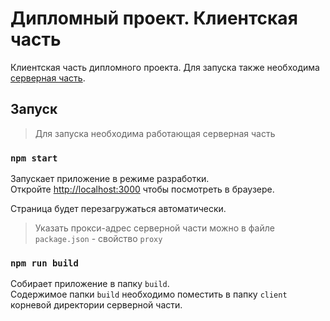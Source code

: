 # Дипломный проект. Клиентская часть

Клиентская часть дипломного проекта. Для запуска также необходима [серверная часть](https://github.com/AxYleN/okna-plus-backend).

## Запуск

> Для запуска необходима работающая серверная часть

### `npm start`
Запускает приложение в режиме разработки.<br>
Откройте [http://localhost:3000](http://localhost:3000) чтобы посмотреть в браузере.

Страница будет перезагружаться автоматически.<br>
> Указать прокси-адрес серверной части можно в файле `package.json` - свойство `proxy`

### `npm run build`
Собирает приложение в папку `build`.<br>
Содержимое папки `build` необходимо поместить в папку `client` корневой директории серверной части.
